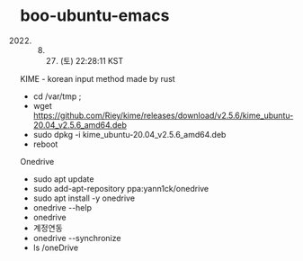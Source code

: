 # boo-ubuntu-emacs
2022. 08. 27. (토) 22:28:11 KST

KIME - korean input method   made by rust 
- cd /var/tmp ;
- wget https://github.com/Riey/kime/releases/download/v2.5.6/kime_ubuntu-20.04_v2.5.6_amd64.deb
- sudo dpkg -i kime_ubuntu-20.04_v2.5.6_amd64.deb
- reboot

Onedrive
- sudo apt update
- sudo add-apt-repository ppa:yann1ck/onedrive
- sudo apt install -y onedrive
- onedrive --help
- onedrive
- 계정연동
- onedrive --synchronize
- ls /oneDrive
